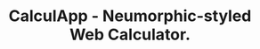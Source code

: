 ---
layout: landing
title: CalculApp - Neumorphic-styled Web Calculator.
category: React Web App
img: https://repository-images.githubusercontent.com/508135744/53a42799-b0aa-4863-952d-71c9d3e9b9d1
year: 2022
github: https://github.com/maximoospital/calculapp
---